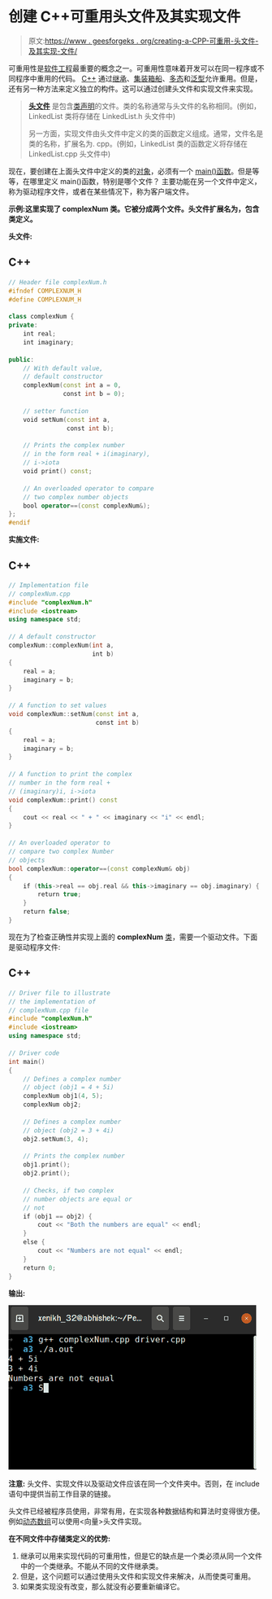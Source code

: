 # 创建 C++可重用头文件及其实现文件

> 原文:[https://www . geesforgeks . org/creating-a-CPP-可重用-头文件-及其实现-文件/](https://www.geeksforgeeks.org/creating-a-cpp-reusable-header-file-and-its-implementation-files/)

可重用性是[软件工程](https://www.geeksforgeeks.org/software-engineering/)最重要的概念之一。可重用性意味着开发可以在同一程序或不同程序中重用的代码。 [C++](https://www.geeksforgeeks.org/c-plus-plus/) 通过[继承](https://www.geeksforgeeks.org/inheritance-in-c/)、[集装箱船](https://www.geeksforgeeks.org/containership-in-c/)、[多态](https://www.geeksforgeeks.org/polymorphism-in-c/)和[泛型](https://www.geeksforgeeks.org/generics-in-c/)允许重用。但是，还有另一种方法来定义独立的构件。这可以通过创建头文件和实现文件来实现。

> [**头文件**](https://www.geeksforgeeks.org/header-files-in-c-cpp-and-its-uses/) 是包含[类声明](https://www.geeksforgeeks.org/c-classes-and-objects/)的文件。类的名称通常与头文件的名称相同。(例如，LinkedList 类将存储在 LinkedList.h 头文件中)
> 
> 另一方面，实现文件由头文件中定义的类的函数定义组成。通常，文件名是类的名称，扩展名为. cpp。(例如，LinkedList 类的函数定义将存储在 LinkedList.cpp 头文件中)

现在，要创建在上面头文件中定义的类的[对象](https://www.geeksforgeeks.org/c-classes-and-objects/)，必须有一个 [main()函数](https://www.geeksforgeeks.org/executing-main-in-c-behind-the-scene/)。但是等等，在哪里定义 main()函数，特别是哪个文件？
主要功能在另一个文件中定义，称为驱动程序文件，或者在某些情况下，称为客户端文件。

**示例:**这里实现了 **complexNum** 类。它被分成两个文件。头文件扩展名为**，包含类定义。**

**头文件:**

## C++

```cpp
// Header file complexNum.h
#ifndef COMPLEXNUM_H
#define COMPLEXNUM_H

class complexNum {
private:
    int real;
    int imaginary;

public:
    // With default value,
    // default constructor
    complexNum(const int a = 0,
               const int b = 0);

    // setter function
    void setNum(const int a,
                const int b);

    // Prints the complex number
    // in the form real + i(imaginary),
    // i->iota
    void print() const;

    // An overloaded operator to compare
    // two complex number objects
    bool operator==(const complexNum&);
};
#endif
```

**实施文件:**

## C++

```cpp
// Implementation file
// complexNum.cpp
#include "complexNum.h"
#include <iostream>
using namespace std;

// A default constructor
complexNum::complexNum(int a,
                       int b)
{
    real = a;
    imaginary = b;
}

// A function to set values
void complexNum::setNum(const int a,
                        const int b)
{
    real = a;
    imaginary = b;
}

// A function to print the complex
// number in the form real +
// (imaginary)i, i->iota
void complexNum::print() const
{
    cout << real << " + " << imaginary << "i" << endl;
}

// An overloaded operator to
// compare two complex Number
// objects
bool complexNum::operator==(const complexNum& obj)
{
    if (this->real == obj.real && this->imaginary == obj.imaginary) {
        return true;
    }
    return false;
}
```

现在为了检查正确性并实现上面的 **complexNum** [类](https://www.geeksforgeeks.org/c-classes-and-objects/)，需要一个驱动文件。下面是驱动程序文件:

## C++

```cpp
// Driver file to illustrate
// the implementation of
// complexNum.cpp file
#include "complexNum.h"
#include <iostream>
using namespace std;

// Driver code
int main()
{
    // Defines a complex number
    // object (obj1 = 4 + 5i)
    complexNum obj1(4, 5);
    complexNum obj2;

    // Defines a complex number
    // object (obj2 = 3 + 4i)
    obj2.setNum(3, 4);

    // Prints the complex number
    obj1.print();
    obj2.print();

    // Checks, if two complex
    // number objects are equal or
    // not
    if (obj1 == obj2) {
        cout << "Both the numbers are equal" << endl;
    }
    else {
        cout << "Numbers are not equal" << endl;
    }
    return 0;
}
```

**输出:**

![](img/8f2009691a4a9c8559abbbe4fce39a2d.png)

**注意:**
头文件、实现文件以及驱动文件应该在同一个文件夹中。否则，在 include 语句中提供当前工作目录的链接。

头文件已经被程序员使用，非常有用，在实现各种数据结构和算法时变得很方便。例如[动态数组](https://www.geeksforgeeks.org/how-do-dynamic-arrays-work/)可以使用<向量>头文件实现。

**在不同文件中存储类定义的优势:**

1.  继承可以用来实现代码的可重用性，但是它的缺点是一个类必须从同一个文件中的一个类继承。不能从不同的文件继承类。
2.  但是，这个问题可以通过使用头文件和实现文件来解决，从而使类可重用。
3.  如果类实现没有改变，那么就没有必要重新编译它。